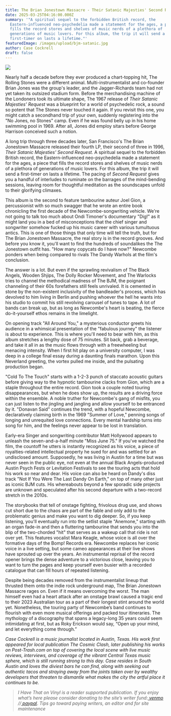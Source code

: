 ```yaml
---
title: The Brian Jonestown Massacre - Their Satanic Majesties' Second Request
date: 2025-03-25T04:16:00.000Z
summary: '"A spiritual sequel to the forbidden British record, the
  Eastern-influenced neo-psychedelia made a statement for the ages, a piece that
  fills the record stores and shelves of music nerds of a plethora of
  generations of music lovers. For this album, the trip it will send a
  first-timer on lasts a lifetime."'
featuredImage: /images/upload/bjm-satanic.jpg
author: Case Cockrell
draft: false
---
```

![](/images/upload/bjm-satanic.jpg)

Nearly half a decade before they ever produced a chart-topping hit, The Rolling Stones were a different animal. Multi-instrumentalist and co-founder Brian Jones was the group's leader, and the Jagger-Richards team had not yet taken its outsized stadium form. Before the merchandising machine of the Londoners took its ultimate shape, The 1967 release of *Their Satanic Majesties' Request* was a blueprint for a world of psychedelic rock, a sound so potent that The Stones never touched it again. If you revisit this one, you might catch a secondhand trip of your own, suddenly registering into the "No Jones, no Stones" camp. Even if he was found belly up in his home swimming pool in 1969. After all, Jones did employ sitars before George Harrison conceived such a notion.

A long trip through three decades later, San Francisco's The Brian Jonestown Massacre released their fourth LP, their second of three in 1996, *Their Satanic Majesties' Second Request.* A spiritual sequel to the forbidden British record, the Eastern-influenced neo-psychedelia made a statement for the ages, a piece that fills the record stores and shelves of music nerds of a plethora of generations of music lovers. For this album, the trip it will send a first-timer on lasts a lifetime. The pacing of *Second Request* gives you a handful of interludes to ruminate on the barrages of the mind-bending sessions, leaving room for thoughtful meditation as the soundscapes unfold to their glorifying climaxes. 

This album is the second to feature tambourine auteur Joel Gion, a percussionist with so much swagger that he wrote an entire book chronicling the first decade of the Newcombe-songwriting vehicle. We're not going to talk too much about Ondi Timoner's documentary "Dig!" as it might land you in a bed of misconceptions that the chief singer and songwriter somehow fucked up his music career with various tumultuous antics. This is one of those things that only time will tell the truth, but for The Brian Jonestown Massacre, the real story is in the record grooves. And before you know it, you'll want to find the hundreds of soundalikes the The Jonestown outfit has. "How many copycats do I have now?" Newcombe ponders when being compared to rivals The Dandy Warhols at the film's conclusion. 

The answer is a lot. But even if the sprawling revivalism of The Black Angels, Wooden Shjips, The Dolly Rocker Movement, and The Warlocks tries to channel the methodical madness of The BJM, the poignant channeling of their 60s forefathers still feels unrivaled. It is cemented in stone by the non-existent inclusivity of the bandleader's process, which has devolved to him living in Berlin and pushing whoever the hell he wants into his studio to commit his still revolving carousel of tunes to tape. A lot of bands can break up, but as long as Newcombe's heart is beating, the fierce do-it-yourself ethos remains in the limelight. 

On opening track "All Around You," a mysterious conductor greets his audience in a whimsical presentation of the "fabulous journey" the listener is about to experience. This is where you'll need to bear with him, as this album stretches a lengthy dose of 75 minutes. Sit back, grab a beverage, and take it all in as the music flows through with a freewheeling but menacing intensity. When I first hit play on a university computer, I was deep in a college final essay during a daunting finals marathon. Upon this Neverland greeting, the vortex pulled me inside, and the pulsating production began. 

"Cold To The Touch" starts with a 1-2-3 punch of staccato acoustic guitars before giving way to the hypnotic tambourine clacks from Gion, which are a staple throughout the entire record. Gion took a couple noted touring disappearances, but when he does show up, the results are a driving force within the ensemble. A noble truther for Newcombe's gang of misfits, you can just listen to the jingling and jangling and allow yourself to be entranced by it. "Donavan Said" continues the trend, with a hopeful Newcombe, declaratively claiming birth in the 1969 "Summer of Love," penning songs of longing and unrequited love connections. Every mental hardship turns into song for him, and the feelings never appear to be lost in translation. 

Early-era Singer and songwriting contributor Matt Hollywood appears to unleash the seven-and-a-half minute "Miss June 75." If you've watched the film, the countoff he utters is instantly recognized as his voice, a piece of royalties-related intellectual property he sued for and was settled for an undisclosed amount. Supposedly, he was living in Austin for a time but was never seen in the public eye, not even at the annual Black Angels-produced Austin Psych Fests or Levitation Festivals to see the touring acts that hold his work so near and dear. His voice can also be heard on Dandy's diss track "Not If You Were The Last Dandy On Earth," on top of many other just as iconic BJM cuts. His whereabouts beyond a few sporadic side projects are unknown and speculated after his second departure with a two-record stretch in the 2010s.

The storybooks that tell of onstage fighting, frivolous drug use, and shows cut short due to the chaos are part of the fable and only add to the problematic genius and make you want to dig deeper. So, if you keep listening, you'll eventually run into the setlist staple "Anemone," starting with an organ fade-in and then a fluttering tambourine that sends you into the blip of the two-chorded "hit" that serves as a wakeup call that ride is not over yet. This features vocalist Mara Keagle, whose voice is all over the formative days of the Bomp! Records era. Newcombe replaces her iconic voice in a live setting, but some cameo appearances at their live shows have sprouted up over the years. An instrumental reprisal of the record opener brings the dense adventure to a victorious close, leaving you to want to turn the pages and keep yourself even busier with a recorded catalogue that can fill hours of repeated listening. 

Despite being decades removed from the instrumentalist lineup that thrusted them onto the indie rock underground map, The Brian Jonestown Massacre rages on. Even if it means overcoming the worst. The man himself even had a heart attack after an onstage brawl caused a tragic end to their 2023 Australian tour as a part of their longest stint around the world yet. Nonetheless, the touring party of Newcombe’s band continues to flourish with even more musical offerings and packed tour itineraries. The mythology of a discography that spans a legacy-long 35 years could seem intimidating at first, but as Roky Erickson would say, “Open up your mind, and let everything come through.” 

*Case Cockrell is a music journalist located in Austin, Texas. His work first appeared for local publication The Cosmic Clash, later publishing his works on Post-Trash.com on top of covering the local scene with live music reviews, interviews, and coverage of the vibrant Central Texas music sphere, which is still running strong to this day. Case resides in South Austin and loves the diviest bars he can find, along with seeking out authentic tacos and straying away from the joints taken over by wealthy developers that threaten to dismantle what makes the city the artful place it continues to be.* 



> *I Have That on Vinyl is a reader supported publication. If you enjoy what’s here please consider donating to the site’s writer fund:[ venmo](https://account.venmo.com/u/Michele-Catalano2659) //[ paypal](https://www.paypal.com/paypalme/goingitaloneny?country.x=US&locale.x=en_US)*. *Tips go toward paying writers, an editor and for site maintenance*
